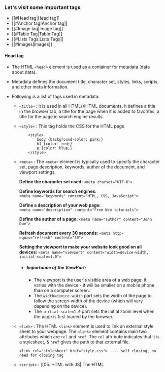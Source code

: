 ### Let's visit some important tags

- [[#Head tag|Head tag]]
- [[#Anchor tag|Anchor tag]]
- [[#Image tag|Image tag]]
- [[#Table Tag|Table Tag]]
- [[#Lists Tags|Lists Tags]]
- [[#Images|Images]]

#### Head tag
- The HTML `<head>` element is used as a container for metadata (data about data). 
- Metadata defines the document title, character set, styles, links, scripts, and other meta information.

- Following is a list of tags used in metadata:
	-   `<title>` : It is used in all HTML/XHTML documents. It defines a title in the browser tab, a title for the page when it is added to favorites, a title for the page in search engine results.
	
	-   `<style>` : This tag holds the CSS for the HTML page.
		```
			<style>  
				body {background-color: pink;}  
				h1 {color: red;}      
				p {color: blue;}  
			</style>
		```

	-   `<meta>` : The `<meta>` element is typically used to specify the character set, page description, keywords, author of the document, and viewport settings.
		
		**Define the character set used:**
		`<meta charset="UTF-8">`

		**Define keywords for search engines:**
		`<meta name="keywords" content="HTML, CSS, JavaScript">`
		
		**Define a description of your web page:**
		`<meta name="description" content="Free Web tutorials">`
		
		**Define the author of a page:**
		`<meta name="author" content="John Doe">`
		
		**Refresh document every 30 seconds:**
		`<meta http-equiv="refresh" content="30">`
		
		**Setting the viewport to make your website look good on all devices:**
		`<meta name="viewport" content="width=device-width, initial-scale=1.0">`
		- ##### Importance of the ViewPort:
			* The viewport is the user's visible area of a web page. It varies with the device - it will be smaller on a mobile phone than on a computer screen.
			* The `width=device-width` part sets the width of the page to follow the screen-width of the device (which will vary depending on the device).
			* The `initial-scale=1.0` part sets the initial zoom level when the page is first loaded by the browser.
	
	-   `<link>` : The HTML `<link>` element is used to link an external style sheet to your webpage. The `<link>` element contains main two attributes which are `rel` and `href`. 
		The `rel` attribute indicates that it is a stylesheet, & `href` gives the path to that external file.
		
		`<link rel="stylesheet" href="style.css">  --- self closing, no need for closing tag`
		
	-   `<script>` : [[05. HTML with JS| The HTML <script> tag is used to define a client-side script (JavaScript). It can be used in <head> as well as <body> tag.]]

	-   `<base>` : The `<base>` element specifies the base URL and/or target for all relative URLs in a page and must have either an `href` or a `target` attribute present, or both.
		
		There can only be one single `<base>` element in a document!


#### Anchor tag
- `<a href = "..........." target="_blank"> Link Text </a>`
	- `href` - specifies the location to redirect the page to
	- `target` - specifies where the page will open

#### Image tag
- `<img src="file path/hyperlink" height="180" width="300" alt="Alternate text">`
	- Always try to insert the image with height and width, else it may flicker while displaying on webpage.

#### Table Tag
```
	<table>  
		<tr>  
			<th>1 header</th>  
			<th>1 header</th>  
			<th>1 header</th>  
		</tr>  
		<tr>  
			<td>1data</td>  
			<td>1data</td>  
			<td>1data</td>  
		</tr>  
		<tr>  
			<td>2 data</td>  
			<td>2 data</td>  
			<td>2 data</td>  
		</tr>  
		<tr>  
			<td>3 data</td>  
			<td>3 data</td>  
			<td>3 data</td>  
		</tr>  
	</table>
```

- A table to display data in tabular form, using `<table>` element, with the help of `<tr>` , `<td>`, and `<th>` elements.
-  `rowspan` and `colspan` attributes of the `<td>` tag are used to 'merged' the cells containing that data. 
- `rowspan` specifies how many rows a cell block with specified rowspan will cover and `colspan` specifies how many column will the cell block cover.

- The following image shows the effect of the `rowspan` and `colspan` -
```
	<td rowspan="3">
	</td><th colspan="2"></th>
```

![[Pasted image 20221005175939.png | 100]]

#### Lists Tags
- There are three different types of HTML lists:
	1. ** Ordered List or Numbered List (ol)**
		```
		<ol>  
			 <li>Aries</li>  
			 <li>Bingo</li>  
			 <li>Leo</li>  
			 <li>Oracle</li>  
		</ol>  
		```
		- All the list items are marked with numbers by default., Hence, also called numbered list.
	2. **Unordered List or Bulleted List (ul)**
		```
		<ul>  
			 <li>Aries</li>  
			 <li>Bingo</li>  
			 <li>Leo</li>  
			 <li>Oracle</li>  
		</ul>
		```
		- All the list items are marked with bullets by default, Hence, also called bulletted list.
		- `<ol type="1" start="5" reversed >` 
			- type - defines the bullets that will be rendered in the list
			- start - defines from where the bullets start
			- reversed - renders bullets/numbers in reverse orders
	1.  **Description List or Definition List (dl)**
		```
		<dl>  
		  <dt>Aries</dt>  
			  <dd>-One of the 12 horoscope sign.</dd>  
		  <dt>Bingo</dt>  
			  <dd>-One of my evening snacks</dd>  
		  <dt>Leo</dt>  
			  <dd>-It is also an one of the 12 horoscope sign.</dd>  
		  <dt>Oracle</dt>  
			  <dd>-It is a multinational technology corporation.</dd>   
		</dl>  
		```

#### Images
- `<img src="/images/picture.jpg" alt="Mountain">`

# HTML Structural and Content Tags

In HTML, tags are used to structure and organize the content of a webpage. This documentation provides an overview of various sectioning tags, content tags, inline tags, and tags for embedded content and media, as well as table-related tags.

- [[#Sectioning Tags|Sectioning Tags]]
- [[#Content Tags|Content Tags]]
- [[#Inline Tags|Inline Tags]]
- [[#Embedded Content and Media Tags|Embedded Content and Media Tags]]
- [[#Table Tags|Table Tags]]

### Sectioning Tags

Use the following tags to organize your HTML document into structured sections.

- `<header>`: The header of a content section or the web page. The web page header often contains the website branding or logo.

- `<nav>`: The navigation links of a section or the web page.

- `<footer>`: The footer of a content section or the web page. On a web page, it often contains secondary links, the copyright notice, privacy policy, and cookie policy links.

- `<main>`: Specifies the main content of a section or the web page.

- `<aside>`: A secondary set of content that is not required to understand the main content.

- `<article>`: An independent, self-contained block of content such as a blog post or product.

- `<section>`: A standalone section of the document that is often used within the body and article elements.

- `<details>`: A collapsed section of content that can be expanded if the user wishes to view it.

- `<summary>`: Specifies the summary or caption of a `<details>` element.

- `<h1>`, `<h2>`, `<h3>`, `<h4>`, `<h5>`, `<h6>`: Headings on the web page. `<h1>` indicates the most important heading, whereas `<h6>` indicates the least important.

### Content Tags

- `<blockquote>`: Used to describe a quotation.

- `<dd>`: Used to define a description for the preceding `<dt>` element.

- `<dl>`: Used to define a description list.

- `<dt>`: Used to describe terms inside `<dl>` elements.

- `<figcaption>`: Defines a caption for a photo image.

- `<figure>`: Applies markup to a photo image.

- `<hr>`: Adds a horizontal line to the parent element.

- `<li>`: Used to define an item within a list.

- `<menu>`: A semantic alternative to `<ul>` tag.

- `<ol>`: Defines an ordered list.

- `<p>`: Defines a paragraph.

- `<pre>`: Used to represent preformatted text. Typically rendered in the web browser using a monospace font.

- `<ul>`: Unordered list

### Inline Tags

- `<a>`: An anchor link to another HTML document.

- `<abbr>`: Specifies that the containing text is an abbreviation or acronym.

- `<b>`: Bolds the containing text. When used to indicate importance use `<strong>` instead.

- `<br>`: A line break. Moves the subsequent text to a new line.

- `<cite>`: Defines the title of creative work (for example a book, poem, song, movie, painting, or sculpture). The text in the `<cite>` element is usually rendered in italics.

- `<code>`: Indicates that the containing text is a block of computer code.

- `<data>`: Indicates machine-readable data.

- `<em>`: Emphasizes the containing text.

- `<i>`: The containing text is displayed in italics. Used to indicate idiomatic text or technical terms.

- `<mark>`: The containing text should be marked or highlighted.

- `<q>`: The containing text is a short quotation.

- `<s>`: Displays the containing text with a strikethrough or line through it.

- `<samp>`: The containing text represents a sample.

- `<small>`: Used to represent small text, such as copyright and legal text.

- `<span>`: A generic element for grouping content for CSS styling.

- `<strong>`: Displays the containing text in bold. Used to indicate importance.

- `<sub>`: The containing text is subscript text, displayed with a lowered baseline.

- `<sup>`: The containing text is superscript text, displayed with a raised baseline.

- `<time>`: A semantic tag used to display both dates and times.

- `<u>`: Displays the containing text with a solid underline.

- `<var>`: The containing text is a variable in a mathematical expression.

### Embedded Content and Media Tags

- `<audio>`: Used to embed audio in web pages.

- `<canvas>`: Used to render 2D and 3D graphics on web pages.

- `<embed>`: Used as a containing element for external content provided by an external application such as a media player or plug-in application.

- `<iframe>`: Used to embed a nested web page.

- `<img>`: Embeds an image on a web page.

- `<object>`: Similar to `<embed>` but the content is provided by a web browser plug-in.

- `<picture>`: An element that contains one `<img>` element and one or more `<source>` elements to offer alternative images for different displays/devices.

- `<video>`: Embeds a video on a web page.

- `<source>`: Specifies media resources for `<picture>`, `<audio>`, and `<video>` elements.

- `<svg>`: Used to define Scalable Vector Graphics within a web page.

### Table Tags

- `<table>`: Defines a table element to display table data within a web page.

- `<thead>`: Represents the header content of a table. Typically contains one `<tr>` element.

- `<tbody>`: Represents the main content of a table. Contains one or more `<tr>` elements.

- `<tfoot>`: Represents the footer content of a table. Typically contains one `<tr>` element.

- `<tr>`: Represents a row in a table. Contains one or more `<td>` elements when used within `<tbody>` or `<tfoot>`. When used within `<thead>`, contains one or more `<th>` elements.

- `<td>`: Represents a cell in a table. Contains the text content of the cell.

- `<th>`: Defines a header cell of a table. Contains the text content of the header.

- `<caption>`: Defines the caption of a table element.

- `<colgroup>`: Defines a semantic group of one or more columns in a table for formatting.

- `<col>`: Defines a semantic column in a table.